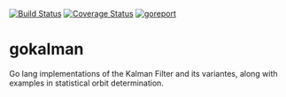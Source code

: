 
[![Build Status](https://travis-ci.org/ChristopherRabotin/gokalman.svg?branch=master)](https://travis-ci.org/ChristopherRabotin/gokalman) [![Coverage Status](https://coveralls.io/repos/ChristopherRabotin/gokalman/badge.svg?branch=master&service=github)](https://coveralls.io/github/ChristopherRabotin/gokalman?branch=master)
[![goreport](https://goreportcard.com/badge/github.com/ChristopherRabotin/gokalman)](https://goreportcard.com/report/github.com/ChristopherRabotin/gokalman)


# gokalman
Go lang implementations of the Kalman Filter and its variantes, along with examples in statistical orbit determination.
